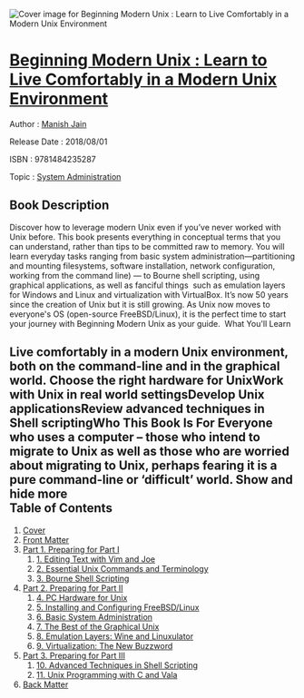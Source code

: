 ![Cover image for Beginning Modern Unix : Learn to Live Comfortably in a Modern Unix Environment](https://imgdetail.ebookreading.net/cover/cover/system_admin/EB9781484235287.jpg)

[Beginning Modern Unix : Learn to Live Comfortably in a Modern Unix Environment](https://ebookreading.net/view/book/Beginning+Modern+Unix+%3A+Learn+to+Live+Comfortably+in+a+Modern+Unix+Environment-EB9781484235287_1.html "Beginning Modern Unix : Learn to Live Comfortably in a Modern Unix Environment")
====================================================================================================================

Author : [Manish Jain](https://ebookreading.net/search/author/Manish+Jain)

Release Date : 2018/08/01

ISBN : 9781484235287

Topic : [System Administration](https://ebookreading.net/search/category/system-administration)

Book Description
-----------------

 Discover how to leverage modern Unix even if you’ve never worked with Unix before. This book presents everything in conceptual terms that you can understand, rather than tips to be committed raw to memory.
You will learn everyday tasks ranging from basic system administration—partitioning and mounting filesystems, software installation, network configuration, working from the command line) — to Bourne shell scripting, using graphical applications, as well as fanciful things  such as emulation layers for Windows and Linux and virtualization with VirtualBox.
It’s now 50 years since the creation of Unix but it is still growing. As Unix now moves to everyone's OS (open-source FreeBSD/Linux), it is the perfect time to start your journey with Beginning Modern Unix as your guide. 
What You'll Learn
 
Live comfortably in a modern Unix environment, both on the command-line and in the graphical world. Choose the right hardware for UnixWork with Unix in real world settingsDevelop Unix applicationsReview advanced techniques in Shell scriptingWho This Book Is For
Everyone who uses a computer – those who intend to migrate to Unix as well as those who are worried about migrating to Unix, perhaps fearing it is a pure command-line or ‘difficult’ world.
        Show and hide more                
Table of Contents
-----------------

1. [Cover](https://ebookreading.net/view/book/Beginning+Modern+Unix+%3A+Learn+to+Live+Comfortably+in+a+Modern+Unix+Environment-EB9781484235287_1.html)
1. [Front Matter](https://ebookreading.net/view/book/Beginning+Modern+Unix+%3A+Learn+to+Live+Comfortably+in+a+Modern+Unix+Environment-EB9781484235287_2.html)
1. [Part 1. Preparing for Part I](https://ebookreading.net/view/book/Beginning+Modern+Unix+%3A+Learn+to+Live+Comfortably+in+a+Modern+Unix+Environment-EB9781484235287_3.html)
    1. [1. Editing Text with Vim and Joe](https://ebookreading.net/view/book/Beginning+Modern+Unix+%3A+Learn+to+Live+Comfortably+in+a+Modern+Unix+Environment-EB9781484235287_4.html)
    1. [2. Essential Unix Commands and Terminology](https://ebookreading.net/view/book/Beginning+Modern+Unix+%3A+Learn+to+Live+Comfortably+in+a+Modern+Unix+Environment-EB9781484235287_5.html)
    1. [3. Bourne Shell Scripting](https://ebookreading.net/view/book/Beginning+Modern+Unix+%3A+Learn+to+Live+Comfortably+in+a+Modern+Unix+Environment-EB9781484235287_6.html)
1. [Part 2. Preparing for Part II](https://ebookreading.net/view/book/Beginning+Modern+Unix+%3A+Learn+to+Live+Comfortably+in+a+Modern+Unix+Environment-EB9781484235287_7.html)
    1. [4. PC Hardware for Unix](https://ebookreading.net/view/book/Beginning+Modern+Unix+%3A+Learn+to+Live+Comfortably+in+a+Modern+Unix+Environment-EB9781484235287_8.html)
    1. [5. Installing and Configuring FreeBSD/Linux](https://ebookreading.net/view/book/Beginning+Modern+Unix+%3A+Learn+to+Live+Comfortably+in+a+Modern+Unix+Environment-EB9781484235287_9.html)
    1. [6. Basic System Administration](https://ebookreading.net/view/book/Beginning+Modern+Unix+%3A+Learn+to+Live+Comfortably+in+a+Modern+Unix+Environment-EB9781484235287_10.html)
    1. [7. The Best of the Graphical Unix](https://ebookreading.net/view/book/Beginning+Modern+Unix+%3A+Learn+to+Live+Comfortably+in+a+Modern+Unix+Environment-EB9781484235287_11.html)
    1. [8. Emulation Layers: Wine and Linuxulator](https://ebookreading.net/view/book/Beginning+Modern+Unix+%3A+Learn+to+Live+Comfortably+in+a+Modern+Unix+Environment-EB9781484235287_12.html)
    1. [9. Virtualization: The New Buzzword](https://ebookreading.net/view/book/Beginning+Modern+Unix+%3A+Learn+to+Live+Comfortably+in+a+Modern+Unix+Environment-EB9781484235287_13.html)
1. [Part 3. Preparing for Part III](https://ebookreading.net/view/book/Beginning+Modern+Unix+%3A+Learn+to+Live+Comfortably+in+a+Modern+Unix+Environment-EB9781484235287_14.html)
    1. [10. Advanced Techniques in Shell Scripting](https://ebookreading.net/view/book/Beginning+Modern+Unix+%3A+Learn+to+Live+Comfortably+in+a+Modern+Unix+Environment-EB9781484235287_15.html)
    1. [11. Unix Programming with C and Vala](https://ebookreading.net/view/book/Beginning+Modern+Unix+%3A+Learn+to+Live+Comfortably+in+a+Modern+Unix+Environment-EB9781484235287_16.html)
1. [Back Matter](https://ebookreading.net/view/book/Beginning+Modern+Unix+%3A+Learn+to+Live+Comfortably+in+a+Modern+Unix+Environment-EB9781484235287_17.html)

